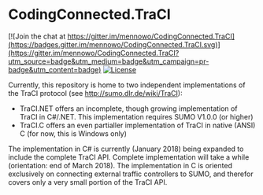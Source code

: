 # CodingConnected.TraCI

[![Join the chat at https://gitter.im/mennowo/CodingConnected.TraCI](https://badges.gitter.im/mennowo/CodingConnected.TraCI.svg)](https://gitter.im/mennowo/CodingConnected.TraCI?utm_source=badge&utm_medium=badge&utm_campaign=pr-badge&utm_content=badge) [![License](https://img.shields.io/badge/license-MIT-blue.svg)](LICENSE.md)

Currently, this repository is home to two independent implementations of the TraCI protocol (see http://sumo.dlr.de/wiki/TraCI):

- TraCI.NET offers an incomplete, though growing implementation of TraCI in C#/.NET. This implementation requires SUMO V1.0.0 (or higher)
- TraCI.C offers an even partialler implementation of TraCI in native (ANSI) C (for now, this is Windows only)

The implementation in C# is currently (January 2018) being expanded to include the complete TraCI API. Complete implementation will take a while (orientation: end of March 2018). The implementation in C is oriented exclusively on connecting external traffic controllers to SUMO, and therefor covers only a very small portion of the TraCI API.
